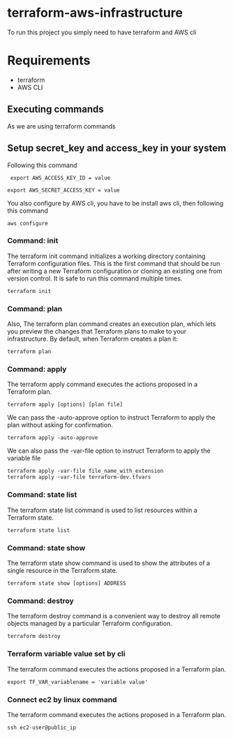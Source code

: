 # terraform-aws-infrastructure

To run this project you simply need to have terraform and AWS cli

# Requirements
- terraform
- AWS CLI

## Executing commands
As we are using terraform commands

## Setup secret_key and access_key in your system
Following this command
 
``` export AWS_ACCESS_KEY_ID = value```

 ```export AWS_SECRET_ACCESS_KEY = value```

You also configure by AWS cli, you have to be install aws cli, then following this command

    aws configure

### Command: init
The terraform init command initializes a working directory containing Terraform configuration files. This is the first command that should be run after writing a new Terraform configuration or cloning an existing one from version control. It is safe to run this command multiple times.

    terraform init

### Command: plan
Also, The terraform plan command creates an execution plan, which lets you preview the changes that Terraform plans to make to your infrastructure. By default, when Terraform creates a plan it:

    terraform plan

### Command: apply
The terraform apply command executes the actions proposed in a Terraform plan.

    terraform apply [options] [plan file]

We can pass the -auto-approve option to instruct Terraform to apply the plan without asking for confirmation.

    terraform apply -auto-approve

We can also pass the -var-file option to instruct Terraform to apply the variable file

    terraform apply -var-file file_name_with_extension
    terraform apply -var-file terraform-dev.tfvars

### Command: state list
The terraform state list command is used to list resources within a Terraform state.

    terraform state list

### Command: state show
The terraform state show command is used to show the attributes of a single resource in the Terraform state.

    terraform state show [options] ADDRESS

### Command: destroy
The terraform destroy command is a convenient way to destroy all remote objects managed by a particular Terraform configuration.

    terraform destroy

### Terraform variable value set by cli
The terraform  command executes the actions proposed in a Terraform plan.

    export TF_VAR_variablename = 'variable value'


### Connect ec2 by linux command
The terraform  command executes the actions proposed in a Terraform plan.

    ssh ec2-user@public_ip